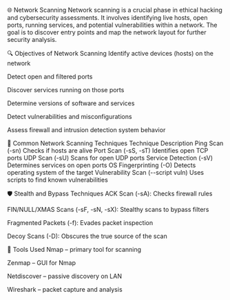 🌐 Network Scanning
Network scanning is a crucial phase in ethical hacking and cybersecurity assessments. It involves identifying live hosts, open ports, running services, and potential vulnerabilities within a network. The goal is to discover entry points and map the network layout for further security analysis.

🔍 Objectives of Network Scanning
Identify active devices (hosts) on the network

Detect open and filtered ports

Discover services running on those ports

Determine versions of software and services

Detect vulnerabilities and misconfigurations

Assess firewall and intrusion detection system behavior

🧪 Common Network Scanning Techniques
Technique	Description
Ping Scan (-sn)	Checks if hosts are alive
Port Scan (-sS, -sT)	Identifies open TCP ports
UDP Scan (-sU)	Scans for open UDP ports
Service Detection (-sV)	Determines services on open ports
OS Fingerprinting (-O)	Detects operating system of the target
Vulnerability Scan (--script vuln)	Uses scripts to find known vulnerabilities

🛡️ Stealth and Bypass Techniques
ACK Scan (-sA): Checks firewall rules

FIN/NULL/XMAS Scans (-sF, -sN, -sX): Stealthy scans to bypass filters

Fragmented Packets (-f): Evades packet inspection

Decoy Scans (-D): Obscures the true source of the scan

🧰 Tools Used
Nmap – primary tool for scanning

Zenmap – GUI for Nmap

Netdiscover – passive discovery on LAN

Wireshark – packet capture and analysis
